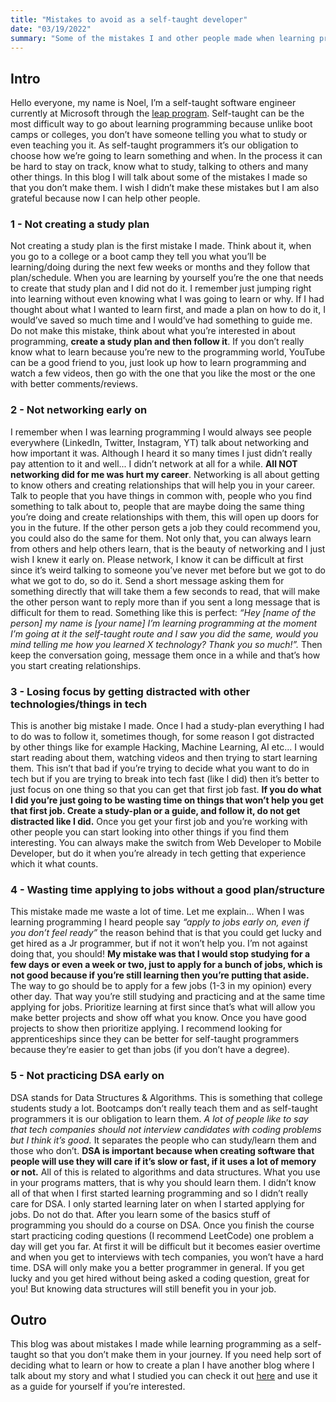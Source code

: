 ```yaml
---
title: "Mistakes to avoid as a self-taught developer"
date: "03/19/2022"
summary: "Some of the mistakes I and other people made when learning programming, so that you can avoid them"
---
```


## Intro

Hello everyone, my name is Noel, I’m a self-taught software engineer currently at Microsoft through the [leap program](https://www.microsoft.com/en-us/leap/). Self-taught can be the most difficult way to go about learning programming because unlike boot camps or colleges, you don’t have someone telling you what to study or even teaching you it. As self-taught programmers it’s our obligation to choose how we’re going to learn something and when. In the process it can be hard to stay on track, know what to study, talking to others and many other things. In this blog I will talk about some of the mistakes I made so that you don’t make them. I wish I didn’t make these mistakes but I am also grateful because now I can help other people.

### 1 - Not creating a study plan

Not creating a study plan is the first mistake I made. Think about it, when you go to a college or a boot camp they tell you what you’ll be learning/doing during the next few weeks or months and they follow that plan/schedule. When you are learning by yourself you’re the one that needs to create that study plan and I did not do it. I remember just jumping right into learning without even knowing what I was going to learn or why. If I had thought about what I wanted to learn first, and made a plan on how to do it, I would’ve saved so much time and I would’ve had something to guide me. Do not make this mistake, think about what you’re interested in about programming, **create a study plan and then follow it**. If you don’t really know what to learn because you’re new to the programming world, YouTube can be a good friend to you, just look up how to learn programming and watch a few videos, then go with the one that you like the most or the one with better comments/reviews.

### 2 - Not networking early on

I remember when I was learning programming I would always see people everywhere (LinkedIn, Twitter, Instagram, YT) talk about networking and how important it was. Although I heard it so many times I just didn’t really pay attention to it and well... I didn’t network at all for a while. **All NOT networking did for me was hurt my career**. Networking is all about getting to know others and creating relationships that will help you in your career. Talk to people that you have things in common with, people who you find something to talk about to, people that are maybe doing the same thing you’re doing and create relationships with them, this will open up doors for you in the future. If the other person gets a job they could recommend you, you could also do the same for them. Not only that, you can always learn from others and help others learn, that is the beauty of networking and I just wish I knew it early on. Please network, I know it can be difficult at first since it’s weird talking to someone you’ve never met before but we got to do what we got to do, so do it. Send a short message asking them for something directly that will take them a few seconds to read, that will make the other person want to reply more than if you sent a long message that is difficult for them to read. Something like this is perfect: _“Hey [name of the person] my name is [your name] I’m learning programming at the moment I’m going at it the self-taught route and I saw you did the same, would you mind telling me how you learned X technology? Thank you so much!”._ Then keep the conversation going, message them once in a while and that’s how you start creating relationships. 

### 3 - Losing focus by getting distracted with other technologies/things in tech

This is another big mistake I made. Once I had a study-plan everything I had to do was to follow it, sometimes though, for some reason I got distracted by other things like for example Hacking, Machine Learning, AI etc... I would start reading about them, watching videos and then trying to start learning them. This isn’t that bad if you’re trying to decide what you want to do in tech but if you are trying to break into tech fast (like I did) then it’s better to just focus on one thing so that you can get that first job fast. **If you do what I did you’re just going to be wasting time on things that won’t help you get that first job. Create a study-plan or a guide, and follow it, do not get distracted like I did.** Once you get your first job and you’re working with other people you can start looking into other things if you find them interesting. You can always make the switch from Web Developer to Mobile Developer, but do it when you’re already in tech getting that experience which it what counts. 

### 4 - Wasting time applying to jobs without a good plan/structure

This mistake made me waste a lot of time. Let me explain... When I was learning programming I heard people say _“apply to jobs early on, even if you don’t feel ready”_ the reason behind that is that you could get lucky and get hired as a Jr programmer, but if not it won’t help you. I’m not against doing that, you should! **My mistake was that I would stop studying for a few days or even a week or two, just to apply for a bunch of jobs, which is not good because if you’re still learning then you’re putting that aside.** The way to go should be to apply for a few jobs (1-3 in my opinion) every other day. That way you’re still studying and practicing and at the same time applying for jobs. Prioritize learning at first since that’s what will allow you make better projects and show off what you know. Once you have good projects to show then prioritize applying. I recommend looking for apprenticeships since they can be better for self-taught programmers because they’re easier to get than jobs (if you don’t have a degree).

### 5 - Not practicing DSA early on

DSA stands for Data Structures & Algorithms. This is something that college students study a lot. Bootcamps don’t really teach them and as self-taught programmers it is our obligation to learn them. _A lot of people like to say that tech companies should not interview candidates with coding problems but I think it’s good._ It separates the people who can study/learn them and those who don’t. **DSA is important because when creating software that people will use they will care if it’s slow or fast, if it uses a lot of memory or not.** All of this is related to algorithms and data structures. What you use in your programs matters, that is why you should learn them. I didn’t know all of that when I first started learning programming and so I didn’t really care for DSA. I only started learning later on when I started applying for jobs. Do not do that. After you learn some of the basics stuff of programming you should do a course on DSA. Once you finish the course start practicing coding questions (I recommend LeetCode) one problem a day will get you far. At first it will be difficult but it becomes easier overtime and when you get to interviews with tech companies, you won’t have a hard time. DSA will only make you a better programmer in general. If you get lucky and you get hired without being asked a coding question, great for you! But knowing data structures will still benefit you in your job. 

## Outro

This blog was about mistakes I made while learning programming as a self-taught so that you don’t make them in your journey. If you need help sort of deciding what to learn or how to create a plan I have another blog where I talk about my story and what I studied you can check it out [here](https://no3lcodes.hashnode.dev/how-i-got-a-job-at-microsoft-as-a-self-taught-developer-in-1-year) and use it as a guide for yourself if you’re interested. 